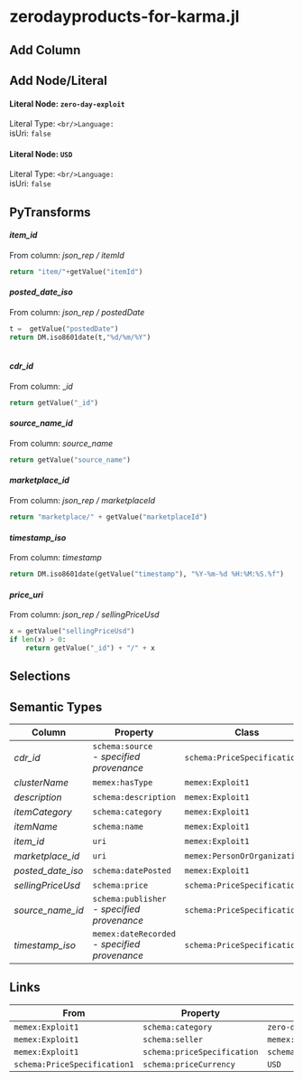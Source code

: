 # zerodayproducts-for-karma.jl

## Add Column

## Add Node/Literal
#### Literal Node: `zero-day-exploit`
Literal Type: ``
<br/>Language: ``
<br/>isUri: `false`

#### Literal Node: `USD`
Literal Type: ``
<br/>Language: ``
<br/>isUri: `false`


## PyTransforms
#### _item_id_
From column: _json_rep / itemId_
``` python
return "item/"+getValue("itemId")
```

#### _posted_date_iso_
From column: _json_rep / postedDate_
``` python
t =  getValue("postedDate")
return DM.iso8601date(t,"%d/%m/%Y")
 
```

#### _cdr_id_
From column: __id_
``` python
return getValue("_id")
```

#### _source_name_id_
From column: _source_name_
``` python
return getValue("source_name")
```

#### _marketplace_id_
From column: _json_rep / marketplaceId_
``` python
return "marketplace/" + getValue("marketplaceId")
```

#### _timestamp_iso_
From column: _timestamp_
``` python
return DM.iso8601date(getValue("timestamp"), "%Y-%m-%d %H:%M:%S.%f")

```

#### _price_uri_
From column: _json_rep / sellingPriceUsd_
``` python
x = getValue("sellingPriceUsd")
if len(x) > 0:
    return getValue("_id") + "/" + x
```


## Selections

## Semantic Types
| Column | Property | Class |
|  ----- | -------- | ----- |
| _cdr_id_ | `schema:source`<BR> - _specified provenance_ | `schema:PriceSpecification1`|
| _clusterName_ | `memex:hasType` | `memex:Exploit1`|
| _description_ | `schema:description` | `memex:Exploit1`|
| _itemCategory_ | `schema:category` | `memex:Exploit1`|
| _itemName_ | `schema:name` | `memex:Exploit1`|
| _item_id_ | `uri` | `memex:Exploit1`|
| _marketplace_id_ | `uri` | `memex:PersonOrOrganization1`|
| _posted_date_iso_ | `schema:datePosted` | `memex:Exploit1`|
| _sellingPriceUsd_ | `schema:price` | `schema:PriceSpecification1`|
| _source_name_id_ | `schema:publisher`<BR> - _specified provenance_ | `schema:PriceSpecification1`|
| _timestamp_iso_ | `memex:dateRecorded`<BR> - _specified provenance_ | `schema:PriceSpecification1`|


## Links
| From | Property | To |
|  --- | -------- | ---|
| `memex:Exploit1` | `schema:category` | `zero-day-exploit`|
| `memex:Exploit1` | `schema:seller` | `memex:PersonOrOrganization1`|
| `memex:Exploit1` | `schema:priceSpecification` | `schema:PriceSpecification1`|
| `schema:PriceSpecification1` | `schema:priceCurrency` | `USD`|
